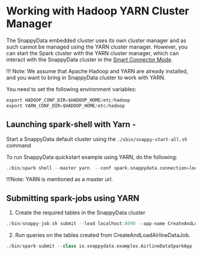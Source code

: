 # Working with Hadoop YARN Cluster Manager 

The SnappyData embedded cluster uses its own cluster manager and as such cannot be managed using the YARN cluster manager. However, you can start the Spark cluster with the YARN cluster manager, which can interact with the SnappyData cluster in the [Smart Connector Mode](../affinity_modes/connector_mode.md).

!!! Note:
	We assume that Apache Hadoop and YARN are already installed, and you want to bring in SnappyData cluster to work with YARN.

You need to set the following environment variables:

```scala
export HADOOP_CONF_DIR=$HADOOP_HOME/etc/hadoop
export YARN_CONF_DIR=$HADOOP_HOME/etc/hadoop

```
## Launching spark-shell with Yarn - 

Start a SnappyData default cluster using the `./sbin/snappy-start-all.sh` command

To run SnappyData quickstart example using YARN, do the following:

```scala
./bin/spark-shell --master yarn  --conf spark.snappydata.connection=localhost:1527 --conf spark.ui.port=4041 -i $SNAPPY_HOME/quickstart/scripts/Quickstart.scala
```

!!!Note:
	YARN is mentioned as a master url.
    
## Submitting spark-jobs using YARN

1. Create the required tables in the SnappyData cluster

```scala
./bin/snappy-job.sh submit --lead localhost:8090 --app-name CreateAndLoadAirlineDataJob --class io.snappydata.examples.CreateAndLoadAirlineDataJob --app-jar $SNAPPY_HOME/examples/jars/quickstart.jar
```

2. Run queries on the tables created from CreateAndLoadAirlineDataJob.

```scala
./bin/spark-submit --class io.snappydata.examples.AirlineDataSparkApp --master yarn --conf spark.snappydata.connection=localhost:1527 --conf spark.ui.port=4041 $SNAPPY_HOME/examples/jars/quickstart.jar
```